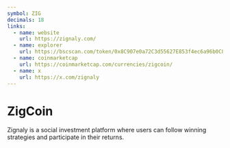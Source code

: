 ```yaml
---
symbol: ZIG
decimals: 18
links:
  - name: website
    url: https://zignaly.com/
  - name: explorer
    url: https://bscscan.com/token/0x8C907e0a72C3d55627E853f4ec6a96b0C8771145
  - name: coinmarketcap
    url: https://coinmarketcap.com/currencies/zigcoin/
  - name: x
    url: https://x.com/zignaly
---
```


# ZigCoin

Zignaly is a social investment platform where users can follow winning strategies and participate in their returns.
